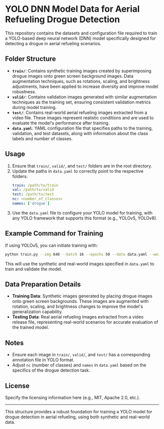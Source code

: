 # YOLO DNN Model Data for Aerial Refueling Drogue Detection

This repository contains the datasets and configuration file required to train a YOLO-based deep neural network (DNN) model specifically designed for detecting a drogue in aerial refueling scenarios.

## Folder Structure

- **`train/`**: Contains synthetic training images created by superimposing drogue images onto green screen background images. Data augmentation techniques, such as rotations, scaling, and brightness adjustments, have been applied to increase diversity and improve model robustness.
- **`valid/`**: Contains validation images generated with similar augmentation techniques as the training set, ensuring consistent validation metrics during model training.
- **`test/`**: Contains real-world aerial refueling images extracted from a video file. These images represent realistic conditions and are used to evaluate the model's performance after training.
- **`data.yaml`**: YAML configuration file that specifies paths to the training, validation, and test datasets, along with information about the class labels and number of classes.

## Usage

1. Ensure that `train/`, `valid/`, and `test/` folders are in the root directory.
2. Update the paths in `data.yaml` to correctly point to the respective folders:
   ```yaml
   train: /path/to/train
   val: /path/to/valid
   test: /path/to/test
   nc: <number_of_classes>
   names: ['drogue']
   ```
3. Use the `data.yaml` file to configure your YOLO model for training, with any YOLO framework that supports this format (e.g., YOLOv5, YOLOv8).

## Example Command for Training

If using YOLOv5, you can initiate training with:
```bash
python train.py --img 640 --batch 16 --epochs 50 --data data.yaml --weights yolov5s.pt
```
This will use the synthetic and real-world images specified in `data.yaml` to train and validate the model.

## Data Preparation Details

- **Training Data**: Synthetic images generated by placing drogue images onto green screen backgrounds. These images are augmented with rotation, scaling, and brightness changes to improve the model's generalization capability.
- **Testing Data**: Real aerial refueling images extracted from a video release file, representing real-world scenarios for accurate evaluation of the trained model.

## Notes

- Ensure each image in `train/`, `valid/`, and `test/` has a corresponding annotation file in YOLO format.
- Adjust `nc` (number of classes) and `names` in `data.yaml` based on the specifics of the drogue detection task.

## License

Specify the licensing information here (e.g., MIT, Apache 2.0, etc.).

---

This structure provides a robust foundation for training a YOLO model for drogue detection in aerial refueling, using both synthetic and real-world data.